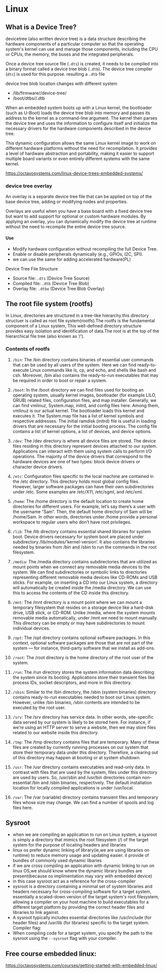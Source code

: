 # Linux
## What is a Device Tree?
devicetree (also written device tree) is a data structure describing the hardware components of a particular computer so that the operating system's kernel can use and manage those components, including the CPU or CPUs, the memory, the buses and the integrated peripherals. 

Once a device tree source file (`.dts`) is created, it needs to be compiled into a binary format called a device tree blob (`.dtb`). The device tree compiler (`dtc`) is used for this purpose. resulting a `.dtb` file

device tree blob location changes with different system 
- /lib/firmware/<kernel-version>/device-tree/
- /boot/dtbs/<kernel-version>/<board>.dtb

When an embedded system boots up with a Linux kernel, the bootloader (such as U-Boot) loads the device tree blob into memory and passes its address to the kernel as a command-line argument. The kernel then parses the device tree and uses the information to configure itself and initialize the necessary drivers for the hardware components described in the device tree.


This dynamic configuration allows the same Linux kernel image to work on different hardware platforms without the need for recompilation. It provides a level of hardware abstraction and portability, making it easier to support multiple board variants or even entirely different systems with the same kernel.

https://octavosystems.com/linux-device-trees-embedded-systems/

### device tree overlay
An overlay is a separate device tree file that can be applied on top of the base device tree, adding or modifying nodes and properties.

Overlays are useful when you have a base board with a fixed device tree but want to add support for optional or custom hardware modules. By applying an overlay, you can dynamically modify the device tree at runtime without the need to recompile the entire device tree source.

#### Use
- Modify hardware configuration without recompiling the full Device Tree.
- Enable or disable peripherals dynamically (e.g., GPIOs, I2C, SPI).
- we can use the same for adding accelerated hardware(PL)

Device Tree File Structure
- Source file: `.dts` (Device Tree Source)
- Compiled file: `.dtb` (Device Tree Blob)
- Overlay file: `.dtbo` (Device Tree Blob Overlay)
 

## The root file system (rootfs)
In Linux, directories are structured in a tree-like hierarchy.this directory structuer is called as root file system(rootfs).The rootfs is the fundamental component of a Linux system, This well-defined directory structure provides easy isolation and identification of data.The root is at the top of the hierarchical file tree (also known as ‘/’).

### Contents of rootfs
1. `/bin`: The /bin directory contains binaries of essential user commands that can be used by all users of the system. Here we can find ready-to-execute Linux commands like ls, cp, and echo, and shells like bash and csh. Moreover, /bin also contains the ready-to-run executables that may be required in order to boot or repair a system.

2. `/boot`: In the /boot directory we can find files used for booting an operating system, usually kernel images, bootloader (for example LILO, GRUB) related files, configuration files, and map installer. Generally, we can find vmlinuz, System.map, initrd, and config files here. Among them, vmlinuz is our actual kernel. The bootloader loads this kernel and executes it. The System.map file has a list of kernel symbols and respective addresses. The initial ramdisk (initrd) file is useful in loading drivers that are necessary for the initial booting process. The config file contains a list of kernel options, a list of devices, and device options.

3. `/dev`: The /dev directory is where all device files are stored. The device files residing in this directory represent devices attached to our system. Applications can interact with them using system calls to perform I/O operations. The majority of the device drivers that correspond to the hardware devices are one of two types: block device drivers or character device drivers.

4. `/etc`: Configuration files specific to the local machine are contained in the /etc directory. This directory holds most global config files. However, larger software packages can have their own subdirectories under /etc. Some examples are /etc/X11, /etc/sgml, and /etc/xml.

5. `/home`: The /home directory is the default location to create home directories for different users. For example, let’s say there’s a user with the username “Sam“. Then, the default home directory of Sam will be /home/Sam. In other words, directories under /home provide a personal workspace to regular users who don’t have root privileges.

6. `/lib`: The /lib directory contains essential shared libraries for system boot. Device drivers necessary for system boot are placed under subdirectory /lib/modules/’kernel-version’. It also contains the libraries needed by binaries from /bin and /sbin to run the commands in the root filesystem.

7. `/media`: The /media directory contains subdirectories that are utilized as mount points when we connect any removable media devices to the system. We can find subdirectories or symbolic links to directories representing different removable media devices like CD-ROMs and USB sticks. For example, on inserting a CD into our Linux system, a directory will automatically be created inside the /media directory. We can use this to access the contents of the CD inside this directory.

8. `/mnt`: The /mnt directory is a mount point where we can mount a temporary filesystem that resides on a storage device like a hard-disk drive, USB stick, or CD-ROM. Unlike /media, where the system mounts removable media automatically, under /mnt we need to mount manually. This directory can be empty or may have subdirectories to mount individual devices.

9. `/opt`: The /opt directory contains optional software packages. In this context, optional software packages are those that are not part of the system — for instance, third-party software that we install as add-ons.

10. `/root`: The /root directory is the home directory of the root user of the system.

11. `/run`: The /run directory stores the system information data describing the system since its booting. Applications store their transient files like process IDs, socket descriptors, and more in this directory.

12. `/sbin`: Similar to the /bin directory, the /sbin (system binaries) directory contains ready-to-run executables needed to boot our Linux system. However, unlike /bin binaries, /sbin contents are intended to be executed by the root user.

13. `/srv`: The /srv directory has service data. In other words, site-specific data served by our system is likely to be stored here. For instance, if we’re using an HTTP server to serve a website, then we may store files related to our website inside this directory.

14. `/tmp`: The /tmp directory contains files that are temporary. Many of these files are created by currently running processes on our system that store their temporary data under this directory. Therefore, a clearing out of this directory may happen at booting or at system shutdown.

15. `/usr`: The /usr directory contains executables and read-only data. In contrast with files that are used by the system, files under this directory are used by users. So, /usr/sbin and /usr/bin directories contain non-essential /bin and /sbin binaries, respectively. The default installation location for locally compiled applications is under /usr/local. 

16. `/var`: The /var (variable) directory contains transient files and temporary files whose size may change. We can find a number of spools and log files here.

## Sysroot
- when we are compiling an application to run on Linux system, a sysroot is simply a directory that mimics the root filesystem (/) of the target system for the purpose of locating headers and libraries
- linux os prefer dynamic linking of library(ie,we are using libraries on runtime) to reduce memory usage and updating easier. it provide of bundles of commonly used dynamic libaries
- if we are cross compiling an application with dynamic linking to run on linux OS,we should know where the dynamic library bundles are present(because os implimentation may vary with embedded device)
- in this case sysroot act as a reference for the cross-compiler
- sysroot is a directory containing a minimal set of system libraries and headers necessary for cross-compiling software for a target system, essentially a scaled-down version of the target system's root filesystem, allowing a compiler on your host machine to build executables for a different target platform by providing the correct header files and libraries to link against. 
- A sysroot typically includes essential directories like /usr/include (for header files) and /usr/lib (for libraries) specific to the target system. 
Compiler flag:
- When compiling code for a target system, you specify the path to the sysroot using the `--sysroot` flag with your compiler.

## Free course embedded linux: 
https://octavosystems.com/courses/getting-started-with-embedded-linux/